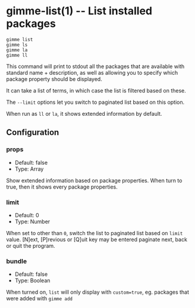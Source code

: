 gimme-list(1) -- List installed packages
========================================

    gimme list
    gimme ls
    gimme la
    gimme ll

This command will print to stdout all the packages that are available
with standard name + description, as well as allowing you to specify
which package property should be displayed.

It can take a list of terms, in which case the list is filtered based
on these.

The `--limit` options let you switch to paginated list based on this
option.

When run as `ll` or `la`, it shows extended information by default.

## Configuration

### props

* Default: false
* Type: Array

Show extended information based on package properties. When turn to
true, then it shows  every package properties.

### limit

* Default: 0
* Type: Number

When set to other than `0`, switch the list to paginated list based on
`limit` value. [N]ext, [P]revious or [Q]uit key may be entered paginate
next, back or quit the program.

### bundle

* Default: false
* Type: Boolean

When turned on, `list` will only display with `custom=true`, eg.
packages that were added with `gimme add`

